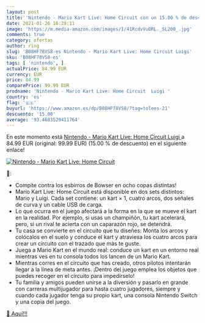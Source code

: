 ```yaml
---
layout: post
title: 'Nintendo - Mario Kart Live: Home Circuit con un 15.00 % de descuento'
date: 2021-01-26 16:29:11
image: 'https://m.media-amazon.com/images/I/41RcdvVuORL._SL200_.jpg'
comments: true
category: ofertas
author: ring
slug: 'B08HF78VS8-es Nintendo - Mario Kart Live: Home Circuit Luigi'
sku: 'B08HF78VS8-es'
tags: [ 'nintendo', ]
actualPrice: 84.99 EUR
currency: EUR
price: 84.99
comparePrice: 99.99 EUR
prodname: 'Nintendo - Mario Kart Live: Home Circuit  Luigi '
country: 'es'
flag: '🇪🇸'
buyurl: 'https://www.amazon.es/dp/B08HF78VS8/?tag=tolees-21'
descuento: '15.00'
average: '93.4683529411764'
---
```


En este momento está [Nintendo - Mario Kart Live: Home Circuit  Luigi ](https://www.amazon.es/dp/B08HF78VS8/?tag=tolees-21) a 84.99 EUR (original: 99.99 EUR) (15.00 %  de descuento) en el siguiente enlace!

[![Nintendo - Mario Kart Live: Home Circuit](https://m.media-amazon.com/images/I/41RcdvVuORL._SL200_.jpg)](https://www.amazon.es/dp/B08HF78VS8/?tag=tolees-21)

🔎:

- Compite contra los esbirros de Bowser en ocho copas distintas!
- Mario Kart Live: Home Circuit está disponible en dos sets distintos: Mario y Luigi. Cada set contiene: un kart × 1, cuatro arcos, dos señales de curva y un cable USB de carga.
- Lo que ocurra en el juego afectará a la forma en la que se mueve el kart en la realidad. Por ejemplo, si usas un champiñón, tu kart acelerará, pero, si un rival te acierta con un caparazón rojo, se detendrá.
- Tu casa se convierte en el circuito que tu diseñes: Monta los arcos y colócalos en el suelo y conduce el kart y atraviesa los cuatro arcos para crear un circuito con el trazado que más te guste.
- Juega a Mario Kart en el mundo real: conduce un kart en un entorno real mientras ves en tu consola todos los lancen de un Mario Kart.
- Mientras corres en el circuito que has creado, otros pilotos intentarán llegar a la línea de meta antes. ¡Dentro del juego emplea los objetos que puedes recoger en el circuito para impedírselo!
- Tu familia y amigos pueden unirse a la diversión y pasarlo en grande con carreras multijugador para hasta cuatro jugadores, siempre y cuando cada jugador tenga su propio kart, una consola Nintendo Switch y una copia del juego.

[🛒 Aquí!!!](https://www.amazon.es/dp/B08HF78VS8/?tag=tolees-21)
